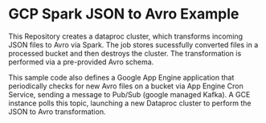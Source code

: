 # GCP Spark JSON to Avro Example
This Repository creates a dataproc cluster, which transforms incoming JSON files to Avro via Spark.  The job stores sucessfully converted files in a processed bucket and then destroys the cluster.  The transformation is performed via a pre-provided Avro schema.  

This sample code also defines a Google App Engine application that periodically checks for new Avro files on a bucket via App Engine Cron Service, sending a message to Pub/Sub (google managed Kafka).  A GCE instance polls this topic, launching a new Dataproc cluster to perform the JSON to Avro transformation.

